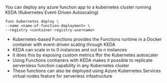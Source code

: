 You can deploy any azure function app to a kubernetes cluster running KEDA (Kubernetes Event-Driven Autoscaling)

```
func kubernetes deploy \
--name <name-of-function-deployment> \
--registry <container-registry-username>
```

- Kubernetes-based Functions provides the Functions runtime in a Docker container with event-driven scaling through KEDA
- KEDA can scale in to 0 instances and out to n instances
- it does this by exposing custom metrics ffor the Kubernetes autoscaler
- Using Functions contianers with KEDA makes it possible to replicate serversless function capability in any Kubernetes cluster
- These functions can also be deployed using Azure Kubernetes Services virtual nodes feature for serverless infastructure
